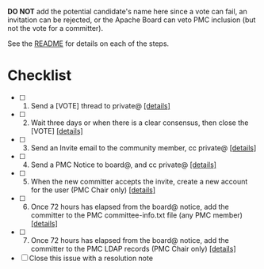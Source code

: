 **DO NOT** add the potential candidate's name here since a vote can fail, an invitation can be rejected, or the Apache Board can veto PMC inclusion (but not the vote for a committer).

See the [README](../README.md) for details on each of the steps.

# Checklist

- [ ] 1. Send a [VOTE] thread to private@ [[details]](https://github.com/cordova/new_committer_and_pmc#1-send-a-vote-thread-to-private)
- [ ] 2. Wait three days or when there is a clear consensus, then close the [VOTE] [[details]](https://github.com/cordova/new_committer_and_pmc#2-wait-three-days-or-when-there-is-a-clear-consensus-then-close-the-vote)
- [ ] 3. Send an Invite email to the community member, cc private@ [[details]](https://github.com/cordova/new_committer_and_pmc#3-send-an-invite-email-to-the-community-member-cc-private)
- [ ] 4. Send a PMC Notice to board@, and cc private@ [[details]](https://github.com/cordova/new_committer_and_pmc#4-send-a-pmc-notice-to-board-and-cc-private)
- [ ] 5. When the new committer accepts the invite, create a new account for the user (PMC Chair only) [[details]](https://github.com/cordova/new_committer_and_pmc#5-when-the-new-committer-accepts-the-invite-create-a-new-account-for-the-user-pmc-chair-only)
- [ ] 6. Once 72 hours has elapsed from the board@ notice, add the committer to the PMC committee-info.txt file (any PMC member) [[details]](https://github.com/cordova/new_committer_and_pmc#6-once-72-hours-has-elapsed-from-the-board-notice-add-the-committer-to-the-pmc-committee-infotxt-file-any-pmc-member)
- [ ] 7. Once 72 hours has elapsed from the board@ notice, add the committer to the PMC LDAP records (PMC Chair only) [[details]](https://github.com/cordova/new_committer_and_pmc#7-once-72-hours-has-elapsed-from-the-board-notice-add-the-committer-to-the-pmc-ldap-records-pmc-chair-only)
- [ ] Close this issue with a resolution note
